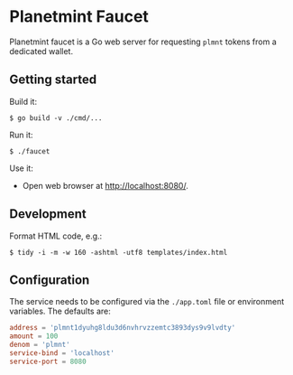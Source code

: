# Planetmint Faucet

Planetmint faucet is a Go web server for requesting `plmnt` tokens from a dedicated wallet.

## Getting started

Build it:
```
$ go build -v ./cmd/...
```

Run it:
```
$ ./faucet
```

Use it:
- Open web browser at [http://localhost:8080/](http://localhost:8080/).

## Development

Format HTML code, e.g.:
```
$ tidy -i -m -w 160 -ashtml -utf8 templates/index.html
```

## Configuration

The service needs to be configured via the `./app.toml` file or environment variables. The defaults are:
```toml
address = 'plmnt1dyuhg8ldu3d6nvhrvzzemtc3893dys9v9lvdty'
amount = 100
denom = 'plmnt'
service-bind = 'localhost'
service-port = 8080
```
